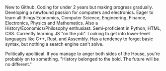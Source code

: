 New to Github. Coding for under 2 years but making progress gradually. Developing a newfound passion for computers and electronics.
Eager to learn all things Economics, Computer Science, Engineering, Finance, Electronics, Physics and Mathematics. Also a History/Economics/Philosophy enthusiast.
Semi-proficient in Python, HTML, CSS. Currently learning JS "on the job". Looking to get into lower-level languages like C++, Rust, and Assembly.
Has a tendency to forget basic syntax, but nothing a search engine can't solve.

Politically apolitical. If you manage to anger both sides of the House, you're probably on to something.
"History belonged to the bold. The future will be no different."
